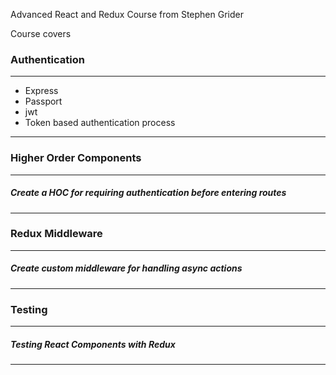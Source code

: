 Advanced React and Redux Course from Stephen Grider

Course covers

### Authentication
---
* Express
* Passport
* jwt
* Token based authentication process
---
### Higher Order Components
---
##### Create a HOC for requiring authentication before entering routes
---
### Redux Middleware
---
##### Create custom middleware for handling async actions
---
### Testing
---
##### Testing React Components with Redux
---
